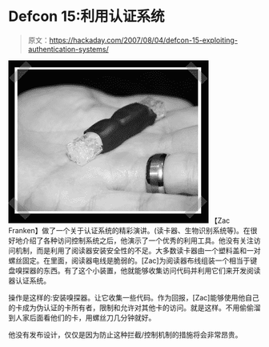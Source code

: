 # Defcon 15:利用认证系统

> 原文：<https://hackaday.com/2007/08/04/defcon-15-exploiting-authentication-systems/>

![](img/0b92973ea59c9ba370ce775f6cc8a1a4.png)
【Zac Franken】做了一个关于认证系统的精彩演讲。(读卡器、生物识别系统等)。在很好地介绍了各种访问控制系统之后，他演示了一个优秀的利用工具。他没有关注访问机制，而是利用了阅读器安装安全性的不足。大多数读卡器由一个塑料盖和一对螺丝固定。在里面，阅读器电线是脆弱的。[Zac]为阅读器布线组装一个相当于键盘嗅探器的东西。有了这个小装置，他就能够收集访问代码并利用它们来开发阅读器认证系统。

操作是这样的:安装嗅探器。让它收集一些代码。作为回报，[Zac]能够使用他自己的卡成为伪认证的卡所有者，限制和允许对其他卡的访问。就是这样。不用偷偷溜到人家后面看他们的卡，用螺丝刀几分钟就好。

他没有发布设计，仅仅是因为防止这种拦截/控制机制的措施将会非常昂贵。